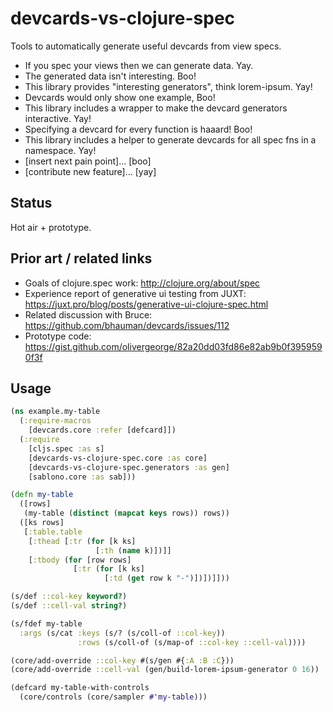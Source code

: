 # devcards-vs-clojure-spec

Tools to automatically generate useful devcards from view specs.  

* If you spec your views then we can generate data.  Yay.
* The generated data isn't interesting.  Boo!
* This library provides "interesting generators", think lorem-ipsum.  Yay!
* Devcards would only show one example, Boo!
* This library includes a wrapper to make the devcard generators interactive.  Yay!
* Specifying a devcard for every function is haaard!  Boo!
* This library includes a helper to generate devcards for all spec fns in a namespace.  Yay!
* [insert next pain point]... [boo]
* [contribute new feature]... [yay]


## Status

Hot air + prototype.


## Prior art / related links

* Goals of clojure.spec work: http://clojure.org/about/spec
* Experience report of generative ui testing from JUXT:  https://juxt.pro/blog/posts/generative-ui-clojure-spec.html
* Related discussion with Bruce: https://github.com/bhauman/devcards/issues/112
* Prototype code: https://gist.github.com/olivergeorge/82a20dd03fd86e82ab9b0f3959590f3f


## Usage

```cljs
(ns example.my-table
  (:require-macros
    [devcards.core :refer [defcard]])
  (:require
    [cljs.spec :as s]
    [devcards-vs-clojure-spec.core :as core]
    [devcards-vs-clojure-spec.generators :as gen]
    [sablono.core :as sab]))

(defn my-table
  ([rows]
   (my-table (distinct (mapcat keys rows)) rows))
  ([ks rows]
   [:table.table
    [:thead [:tr (for [k ks]
                   [:th (name k)])]]
    [:tbody (for [row rows]
              [:tr (for [k ks]
                     [:td (get row k "-")])])]]))

(s/def ::col-key keyword?)
(s/def ::cell-val string?)

(s/fdef my-table
  :args (s/cat :keys (s/? (s/coll-of ::col-key))
               :rows (s/coll-of (s/map-of ::col-key ::cell-val))))

(core/add-override ::col-key #(s/gen #{:A :B :C}))
(core/add-override ::cell-val (gen/build-lorem-ipsum-generator 0 16))

(defcard my-table-with-controls
  (core/controls (core/sampler #'my-table)))
```
